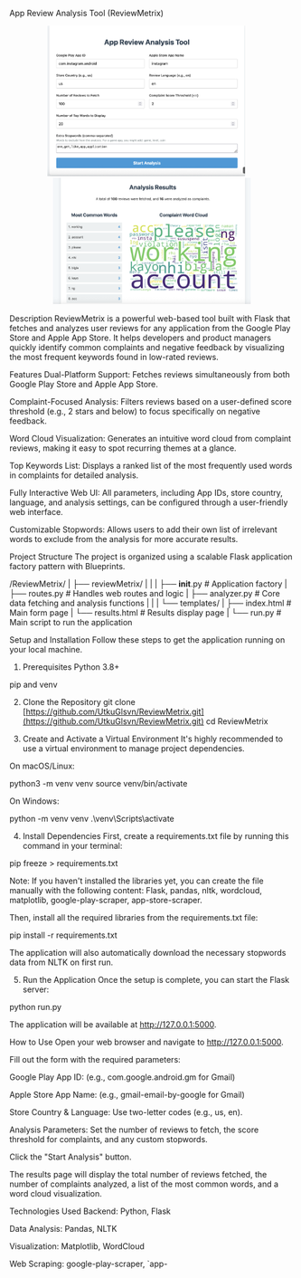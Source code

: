 App Review Analysis Tool (ReviewMetrix)

<p align="center">
  <img src="https://raw.githubusercontent.com/UtkuGlsvn/ReviewMetrix/main/img/ReviewMetrix.png" width="350" alt="ReviewMetrix Main Page">
  &nbsp;&nbsp;&nbsp;&nbsp;
  <img src="https://raw.githubusercontent.com/UtkuGlsvn/ReviewMetrix/main/img/ReviewMetrixAnalys.png" width="350" alt="ReviewMetrix Analysis Page">
</p>


Description
ReviewMetrix is a powerful web-based tool built with Flask that fetches and analyzes user reviews for any application from the Google Play Store and Apple App Store. It helps developers and product managers quickly identify common complaints and negative feedback by visualizing the most frequent keywords found in low-rated reviews.

Features
Dual-Platform Support: Fetches reviews simultaneously from both Google Play Store and Apple App Store.

Complaint-Focused Analysis: Filters reviews based on a user-defined score threshold (e.g., 2 stars and below) to focus specifically on negative feedback.

Word Cloud Visualization: Generates an intuitive word cloud from complaint reviews, making it easy to spot recurring themes at a glance.

Top Keywords List: Displays a ranked list of the most frequently used words in complaints for detailed analysis.

Fully Interactive Web UI: All parameters, including App IDs, store country, language, and analysis settings, can be configured through a user-friendly web interface.

Customizable Stopwords: Allows users to add their own list of irrelevant words to exclude from the analysis for more accurate results.

Project Structure
The project is organized using a scalable Flask application factory pattern with Blueprints.

/ReviewMetrix/
|
├── reviewMetrix/
|   |
|   ├── __init__.py         # Application factory
|   ├── routes.py           # Handles web routes and logic
|   ├── analyzer.py         # Core data fetching and analysis functions
|   |
|   └── templates/
|       ├── index.html      # Main form page
|       └── results.html    # Results display page
|
└── run.py                  # Main script to run the application

Setup and Installation
Follow these steps to get the application running on your local machine.

1. Prerequisites
Python 3.8+

pip and venv

2. Clone the Repository
git clone [https://github.com/UtkuGlsvn/ReviewMetrix.git](https://github.com/UtkuGlsvn/ReviewMetrix.git)
cd ReviewMetrix

3. Create and Activate a Virtual Environment
It's highly recommended to use a virtual environment to manage project dependencies.

On macOS/Linux:

python3 -m venv venv
source venv/bin/activate

On Windows:

python -m venv venv
.\venv\Scripts\activate

4. Install Dependencies
First, create a requirements.txt file by running this command in your terminal:

pip freeze > requirements.txt

Note: If you haven't installed the libraries yet, you can create the file manually with the following content: Flask, pandas, nltk, wordcloud, matplotlib, google-play-scraper, app-store-scraper.

Then, install all the required libraries from the requirements.txt file:

pip install -r requirements.txt

The application will also automatically download the necessary stopwords data from NLTK on first run.

5. Run the Application
Once the setup is complete, you can start the Flask server:

python run.py

The application will be available at http://127.0.0.1:5000.

How to Use
Open your web browser and navigate to http://127.0.0.1:5000.

Fill out the form with the required parameters:

Google Play App ID: (e.g., com.google.android.gm for Gmail)

Apple Store App Name: (e.g., gmail-email-by-google for Gmail)

Store Country & Language: Use two-letter codes (e.g., us, en).

Analysis Parameters: Set the number of reviews to fetch, the score threshold for complaints, and any custom stopwords.

Click the "Start Analysis" button.

The results page will display the total number of reviews fetched, the number of complaints analyzed, a list of the most common words, and a word cloud visualization.

Technologies Used
Backend: Python, Flask

Data Analysis: Pandas, NLTK

Visualization: Matplotlib, WordCloud

Web Scraping: google-play-scraper, `app-
